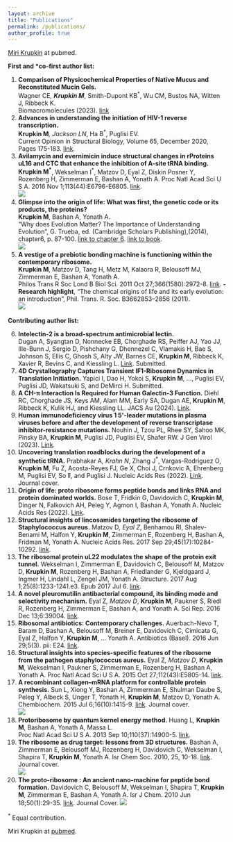 ```yaml
---
layout: archive
title: "Publications"
permalink: /publications/
author_profile: true
---
```



[Miri Krupkin](https://www.ncbi.nlm.nih.gov/pubmed/?term=miri+krupkin) at pubmed.                                           

 **First and \*co-first author list:**                                                                                                 
 
1. **Comparison of Physicochemical Properties of Native Mucus and Reconstituted Mucin Gels.**            
  Wagner CE<sup>*</sup>, **Krupkin M**<sup>*</sup>, Smith-Dupont KB<sup>*</sup>, Wu CM, Bustos NA, Witten J, Ribbeck K.        
  Biomacromolecules (2023). [link](https://pubs.acs.org/doi/10.1021/acs.biomac.2c01016)
2. **Advances in understanding the initiation of HIV-1 reverse transcription.**         
  **Krupkin M**<sup>*</sup>, Jackson LN<sup>*</sup>, Ha B<sup>*</sup>, Puglisi EV.         
  Current Opinion in Structural Biology, Volume 65, December 2020, Pages 175-183. [link](https://www.sciencedirect.com/science/article/pii/S0959440X20301354?via%3Dihub).
3. **Avilamycin and evernimicin induce structural changes in rProteins uL16 and CTC that enhance the inhibition of A-site tRNA binding.**           
  **Krupkin M<sup>*</sup>**, Wekselman I<sup>*</sup>, Matzov D, Eyal Z, Diskin Posner Y, Rozenberg H, Zimmerman E, Bashan A, Yonath A.
  Proc Natl Acad Sci U S A. 2016 Nov 1;113(44):E6796-E6805. [link](https://www.pnas.org/content/113/44/E6796).     
  ![](/avilamycin-wide.png)
4. **Glimpse into the origin of life: What was first, the genetic code or its products, the proteins?**           
  **Krupkin M**, Bashan A, Yonath A.             
  “Why does Evolution Matter? The Importance of Understanding Evolution”, G. Trueba, ed. (Cambridge Scholars Publishing),(2014), chapter6, p. 87-100. [link to chapter 6](https://books.google.com/books?id=f-OmBgAAQBAJ&pg=PA87&lpg=PA87&dq=Glimpse+into+the+Origin+of+Life:+What+was+First,+the+Genetic+Code+or+its+Products,+the+Proteins&source=bl&ots=OfDCcxfFms&sig=ACfU3U1jf3a2PyFrnEm_H8k-J_vAotgYvg&hl=en&sa=X&ved=2ahUKEwjwgOjcz_XpAhXTIjQIHcnGBGkQ6AEwAXoECAkQAQ#v=onepage&q=Glimpse%20into%20the%20Origin%20of%20Life%3A%20What%20was%20First%2C%20the%20Genetic%20Code%20or%20its%20Products%2C%20the%20Proteins&f=false). [link to book](https://www.cambridgescholars.com/why-does-evolution-matter-the-importance-of-understanding-evolution).              
  ![](/images/2014-bookw.png)
5. **A vestige of a prebiotic bonding machine is functioning within the contemporary ribosome.**           
  **Krupkin M**, Matzov D, Tang H, Metz M, Kalaora R, Belousoff MJ, Zimmerman E, Bashan A, Yonath A.                      
  Philos Trans R Soc Lond B Biol Sci. 2011 Oct 27;366(1580):2972-8. [link](https://www.ncbi.nlm.nih.gov/pmc/articles/PMC3158926/). **- Research highlight**, “The chemical origins of life and its early evolution: an introduction”, Phil. Trans. R. Soc. B3662853–2856 (2011).           
  ![](/images/2011-protoribosome.png)                                                                                             

 **Contributing author list:**                                                                                                        
 
6. **Intelectin-2 is a broad-spectrum antimicrobial lectin.**              
   Dugan A, Syangtan D, Nonnecke EB, Chorghade RS, Peiffer AJ, Yao JJ, Ille-Bunn J, Sergio D,  Pishchany G, Dhennezel C, Vlamakis H, Bae S, Johnson S, Ellis C, Ghosh S, Alty JW, Barnes CE, **Krupkin M**, Ribbeck K, Xavier R, Bevins C, and Kiessling L. [Link](https://www.biorxiv.org/content/10.1101/2025.06.09.658748v1). Submitted. 
7. **4D Crystallography Captures Transient IF1-Ribosome Dynamics in Translation Initiation.**
   Yapici I, Dao H, Yokoi S, **Krupkin M**, …, Puglisi EV, Puglisi JD, Wakatsuki S, and DeMirci H. Submitted. 
9.	**A CH-π Interaction Is Required for Human Galectin-3 Function.**
    Diehl RC, Chorghade JS, Keys AM, Alam MM, Early SA, Dugan AE, **Krupkin M**, Ribbeck K, Kulik HJ, and Kiessling LL. JACS Au (2024). [Link](). 
11.	**Human immunodeficiency virus 1 5'-leader mutations in plasma viruses before and after the development of reverse transcriptase inhibitor-resistance mutations.** Nouhin J, Tzou PL, Rhee SY, Sahoo MK, Pinsky BA, **Krupkin M**, Puglisi JD, Puglisi EV, Shafer RW.	J Gen Virol (2023). [Link](). 
13.	**Uncovering translation roadblocks during the development of a synthetic tRNA.** Prabhakar A<sup>*</sup>, Krahn N<sup>*</sup>, Zhang J<sup>*</sup>, Vargas-Rodriguez O, **Krupkin M**, Fu Z, Acosta-Reyes FJ, Ge X, Choi J, Crnkovic ́A, Ehrenberg M, Puglisi EV, So ̈ll, and Puglisi J. Nucleic Acids Res (2022). [Link](). Journal cover. 
15.	**Origin of life: proto ribosome forms peptide bonds and links RNA and protein dominated worlds.** Bose T, Fridkin G, Davidovich C, **Krupkin M**, Dinger N, Falkovich AH, Peleg Y, Agmon I, Bashan A, Yonath A.	Nucleic Acids Res (2022). [Link](). 
8. **Structural insights of lincosamides targeting the ribosome of Staphylococcus aureus.** Matzov D<sup>*</sup>, Eyal Z<sup>*</sup>, Benhamou RI, Shalev-Benami M, Halfon Y, **Krupkin M**, Zimmerman E, Rozenberg H, Bashan A, Fridman M, Yonath A. Nucleic Acids Res. 2017 Sep 29;45(17):10284-10292. [link](https://academic.oup.com/nar/article/45/17/10284/4056233).           
9. **The ribosomal protein uL22 modulates the shape of the protein exit tunnel.** Wekselman I, Zimmerman E, Davidovich C, Belousoff M, Matzov D, **Krupkin M**, Rozenberg H, Bashan A, Friedlander G, Kjeldgaard J, Ingmer H, Lindahl L, Zengel JM, Yonath A. Structure. 2017 Aug 1;25(8):1233-1241.e3. Epub 2017 Jul 6. [link](https://www.cell.com/structure/fulltext/S0969-2126(17)30184-3?_returnURL=https%3A%2F%2Flinkinghub.elsevier.com%2Fretrieve%2Fpii%2FS0969212617301843%3Fshowall%3Dtrue).
10. **A novel pleuromutilin antibacterial compound, its binding mode and selectivity mechanism.** Eyal Z<sup>*</sup>, Matzov D<sup>*</sup>, **Krupkin M**, Paukner S, Riedl R, Rozenberg H, Zimmerman E, Bashan A, and Yonath A. Sci Rep. 2016 Dec 13;6:39004. [link](https://www.nature.com/articles/srep39004).     
11. **Ribosomal antibiotics: Contemporary challenges.** Auerbach-Nevo T, Baram D, Bashan A, Belousoff M, Breiner E, Davidovich C, Cimicata G, Eyal Z, Halfon Y, **Krupkin M**, … Yonath A. Antibiotics (Basel). 2016 Jun 29;5(3). pii: E24. [link](https://www.mdpi.com/2079-6382/5/3/24).   
12. **Structural insights into species-specific features of the ribosome from the pathogen staphylococcus aureus.** Eyal Z<sup>*</sup>, Matzov D<sup>*</sup>, **Krupkin M**, Wekselman I, Paukner S, Zimmerman E, Rozenberg H, Bashan A, Yonath A. Proc Natl Acad Sci U S A. 2015 Oct 27;112(43):E5805-14. [link](https://www.pnas.org/content/112/43/E5805).
13. **A recombinant collagen–mRNA platform for controllable protein synthesis.** Sun L, Xiong Y, Bashan A, Zimmerman E, Shulman Daube S, Peleg Y, Albeck S, Unger T, Yonath H, **Krupkin M**, Matzov D, Yonath A. Chembiochem. 2015 Jul 6;16(10):1415-9. [link](https://chemistry-europe.onlinelibrary.wiley.com/doi/full/10.1002/cbic.201500205). Journal cover.      
  ![](/images/2015-sunw.png)
14. **Protoribosome by quantum kernel energy method.** Huang L, **Krupkin M**, Bashan A, Yonath A, Massa L.           
  Proc Natl Acad Sci U S A. 2013 Sep 10;110(37):14900-5. [link](https://www.pnas.org/content/110/37/14900).  
15. **The ribosome as drug target: lessons from 3D structures.** Bashan A, Zimmerman E, Belousoff MJ, Rozenberg H, Davidovich C, Wekselman I, Shapira T, **Krupkin M**, Yonath A. Isr Chem Soc. 2010, 25, 10-18. [link](https://www.weizmann.ac.il/sb/faculty_pages/Yonath/Bashan-2010ICS.pdf). Journal cover.           
  ![](/images/2010-drugw.png)
16. **The proto-ribosome : An ancient nano-machine for peptide bond formation.** Davidovich C, Belousoff M, Wekselman I, Shapira T, **Krupkin M**, Zimmerman E, Bashan A, Yonath A. Isr J Chem. 2010 Jun 18;50(1):29-35. [link](https://onlinelibrary.wiley.com/doi/full/10.1002/ijch.201000012). Journal Cover. 
  ![](/images/2010-protoribosomew.png) 

<sup>*</sup> Equal contribution.

Miri Krupkin at [pubmed](https://www.ncbi.nlm.nih.gov/pubmed/?term=miri+krupkin").


